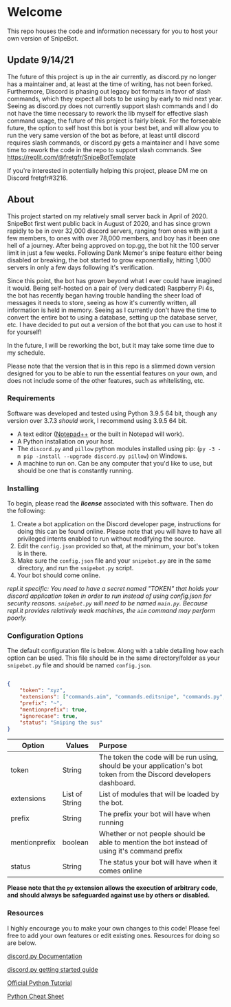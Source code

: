 # Welcome

This repo houses the code and information necessary for you to host your own version of SnipeBot.

## Update 9/14/21

The future of this project is up in the air currently, as discord.py no longer has a maintainer and, at least at the time of writing, has not been forked. Furthermore, Discord is phasing out legacy bot formats in favor of slash commands, which they expect all bots to be using by early to mid next year. Seeing as discord.py does not currently support slash commands and I do not have the time necessary to rework the lib myself for effective slash command usage, the future of this project is fairly bleak. For the forseeable future, the option to self host this bot is your best bet, and will allow you to run the very same version of the bot as before, at least until discord requires slash commands, or discord.py gets a maintainer and I have some time to rework the code in the repo to support slash commands. See https://replit.com/@fretgfr/SnipeBotTemplate

If you're interested in potentially helping this project, please DM me on Discord fretgfr#3216.

## About

This project started on my relatively small server back in April of 2020. SnipeBot first went public back in August of 2020, and has since grown rapidly to be in over 32,000 discord servers, ranging from ones with just a few members, to ones with over 78,000 members, and boy has it been one hell of a journey. After being approved on top.gg, the bot hit the 100 server limit in just a few weeks. Following Dank Memer's snipe feature either being disabled or breaking, the bot started to grow exponentially, hitting 1,000 servers in only a few days following it's verification.

Since this point, the bot has grown beyond what I ever could have imagined it would. Being self-hosted on a pair of \(very dedicated\) Raspberry Pi 4s, the bot has recently began having trouble handling the sheer load of messages it needs to store, seeing as how it's currently written, all information is held in memory. Seeing as I currently don't have the time to convert the entire bot to using a database, setting up the database server, etc. I have decided to put out a version of the bot that you can use to host it for yourself!

In the future, I will be reworking the bot, but it may take some time due to my schedule.

Please note that the version that is in this repo is a slimmed down version designed for you to be able to run the essential features on your own, and does not include some of the other features, such as whitelisting, etc.

### Requirements

Software was developed and tested using Python 3.9.5 64 bit, though any version over 3.7.3 *should* work, I recommend using 3.9.5 64 bit.

* A text editor ([Notepad++](https://notepad-plus-plus.org/downloads/) or the built in Notepad will work).
* A Python installation on your host.
* The `discord.py` and `pillow` python modules installed using pip: (`py -3 -m pip -install --upgrade discord.py pillow`) on Windows.
* A machine to run on. Can be any computer that you'd like to use, but should be one that is constantly running.

### Installing

To begin, please read the ***license*** associated with this software. Then do the following:

1. Create a bot application on the Discord developer page, instructions for doing this can be found online. Please note that you will have to have all privileged intents enabled to run without modifying the source.
2. Edit the `config.json` provided so that, at the minimum, your bot's token is in there.
3. Make sure the `config.json` file and your `snipebot.py` are in the same directory, and run the `snipebot.py` script.
4. Your bot should come online.

*repl.it specific: You need to have a secret named "TOKEN" that holds your discord application token in order to run instead of using config.json for security reasons. `snipebot.py` will need to be named `main.py`. Because repl.it provides relatively weak machines, the `aim` command may perform poorly.*

### Configuration Options

The default configuration file is below. Along with a table detailing how each option can be used. This file should be in the same directory/folder as your `snipebot.py` file and should be named `config.json`.

```json

{
    "token": "xyz",
    "extensions": ["commands.aim", "commands.editsnipe", "commands.py", "commands.reactionsnipe", "commands.snipe", "utils.errorhandler"],
    "prefix": "~",
    "mentionprefix": true,
    "ignorecase": true,
    "status": "Sniping the sus"
}

```


| Option        | Values         | Purpose                                                                                                             |
| --------------- | ---------------- | :-------------------------------------------------------------------------------------------------------------------- |
| token         | String         | The token the code will be run using, should be your application's bot token from the Discord developers dashboard. |
| extensions    | List of String | List of modules that will be loaded by the bot.                                                                     |
| prefix        | String         | The prefix your bot will have when running                                                                          |
| mentionprefix | boolean        | Whether or not people should be able to mention the bot instead of using it's command prefix                        |
| status        | String         | The status your bot will have when it comes online                                                                  |

**Please note that the `py` extension allows the execution of arbitrary code, and should always be safeguarded against use by others or disabled.**

### Resources

I highly encourage you to make your own changes to this code! Please feel free to add your own features or edit existing ones. Resources for doing so are below.

[discord.py Documentation](https://discordpy.readthedocs.io/en/latest/)

[discord.py getting started guide](https://discordpy.readthedocs.io/en/latest/#getting-started)

[Official Python Tutorial](https://docs.python.org/3/tutorial/)

[Python Cheat Sheet](https://learnxinyminutes.com/docs/python/)
